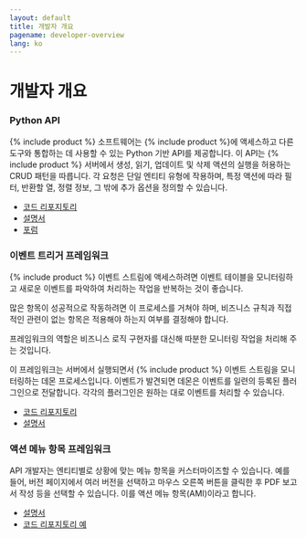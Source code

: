 ```yaml
---
layout: default
title: 개발자 개요
pagename: developer-overview
lang: ko
---
```


# 개발자 개요

### Python API

{% include product %} 소프트웨어는 {% include product %}에 액세스하고 다른 도구와 통합하는 데 사용할 수 있는 Python 기반 API를 제공합니다. 이 API는 {% include product %} 서버에서 생성, 읽기, 업데이트 및 삭제 액션의 실행을 허용하는 CRUD 패턴을 따릅니다. 각 요청은 단일 엔티티 유형에 작용하며, 특정 액션에 따라 필터, 반환할 열, 정렬 정보, 그 밖에 추가 옵션을 정의할 수 있습니다.

* [코드 리포지토리](https://github.com/shotgunsoftware/python-api)
* [설명서](https://developer.shotgridsoftware.com/python-api/)
* [포럼](https://community.shotgridsoftware.com/c/pipeline/6)

### 이벤트 트리거 프레임워크

{% include product %} 이벤트 스트림에 액세스하려면 이벤트 테이블을 모니터링하고 새로운 이벤트를 파악하여 처리하는 작업을 반복하는 것이 좋습니다.

많은 항목이 성공적으로 작동하려면 이 프로세스를 거쳐야 하며, 비즈니스 규칙과 직접적인 관련이 없는 항목은 적용해야 하는지 여부를 결정해야 합니다.

프레임워크의 역할은 비즈니스 로직 구현자를 대신해 따분한 모니터링 작업을 처리해 주는 것입니다.

이 프레임워크는 서버에서 실행되면서 {% include product %} 이벤트 스트림을 모니터링하는 데몬 프로세스입니다. 이벤트가 발견되면 데몬은 이벤트를 일련의 등록된 플러그인으로 전달합니다. 각각의 플러그인은 원하는 대로 이벤트를 처리할 수 있습니다.

* [코드 리포지토리](https://github.com/shotgunsoftware/shotgunevents)
* [설명서](https://github.com/shotgunsoftware/shotgunevents/wiki)

### 액션 메뉴 항목 프레임워크

API 개발자는 엔티티별로 상황에 맞는 메뉴 항목을 커스터마이즈할 수 있습니다. 예를 들어, 버전 페이지에서 여러 버전을 선택하고 마우스 오른쪽 버튼을 클릭한 후 PDF 보고서 작성 등을 선택할 수 있습니다. 이를 액션 메뉴 항목(AMI)이라고 합니다.

* [설명서]()
* [코드 리포지토리 예](https://developer.shotgridsoftware.com/python-api/cookbook/examples/ami_handler.html)
